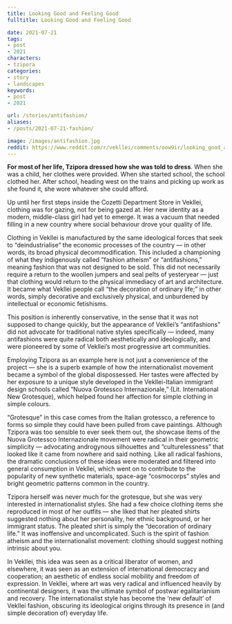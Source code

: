 ```yaml
---
title: Looking Good and Feeling Good
fulltitle: Looking Good and Feeling Good

date: 2021-07-21
tags:
- post
- 2021
characters:
- tzipora
categories:
- story
- landscapes
keywords:
- post
- 2021

url: /stories/antifashion/
aliases:
- /posts/2021-07-21-fashion/

image: /images/antifashion.jpg
reddit: https://www.reddit.com/r/vekllei/comments/oow9ir/looking_good_and_feeling_good_the_architecture_of/
---
```

**For most of her life, Tzipora dressed how she was told to dress**. When she was a child, her clothes were provided. When she started school, the school clothed her. After school, heading west on the trains and picking up work as she found it, she wore whatever she could afford.

Up until her first steps inside the Cozetti Department Store in Vekllei, clothing was for gazing, not for being gazed at. Her new identity as a modern, middle-class girl had yet to emerge. It was a vacuum that needed filling in a new country where social behaviour drove your quality of life.

Clothing in Vekllei is manufactured by the same ideological forces that seek to “deindustrialise” the economic processes of the country — in other words, its broad physical decommodification. This included a championing of what they indigenously called “fashion atheism” or “antifashions,” meaning fashion that was not designed to be sold. This did not necessarily require a return to the woollen jumpers and seal pelts of yesteryear — just that clothing would return to the physical immediacy of art and architecture. It became what Vekllei people call “the decoration of ordinary life;” in other words, simply decorative and exclusively physical, and unburdened by intellectual or economic fetishisms.

This position is inherently conservative, in the sense that it was not supposed to change quickly, but the appearance of Vekllei’s “antifashions” did not advocate for traditional native styles specifically — indeed, many antifashions were quite radical both aesthetically and ideologically, and were pioneered by some of Vekllei’s most progressive art communities.

Employing Tzipora as an example here is not just a convenience of the project — she is a superb example of how the internationalist movement became a symbol of the global dispossessed. Her tastes were affected by her exposure to a unique style developed in the Vekllei-Italian immigrant design schools called “Nuova Grotessco Internazionale,” (Lit. International New Grotesque), which helped found her affection for simple clothing in simple colours.

“Grotesque” in this case comes from the Italian grotessco, a reference to forms so simple they could have been pulled from cave paintings. Although Tzipora was too sensible to ever seek them out, the showcase items of the Nuova Grotessco Internazionale movement were radical in their geometric simplicity — advocating androgynous silhouettes and “culturelessness” that looked like it came from nowhere and said nothing. Like all radical fashions, the dramatic conclusions of these ideas were moderated and filtered into general consumption in Vekllei, which went on to contribute to the popularity of new synthetic materials, space-age “cosmocorps” styles and bright geometric patterns common in the country.

Tzipora herself was never much for the grotesque, but she was very interested in internationalist styles. She had a few choice clothing items she reproduced in most of her outfits — she liked that her pleated shirts suggested nothing about her personality, her ethnic background, or her immigrant status. The pleated shirt is simply the “decoration of ordinary life.” It was inoffensive and uncomplicated. Such is the spirit of fashion atheism and the internationalist movement: clothing should suggest nothing intrinsic about you.

In Vekllei, this idea was seen as a critical liberator of women, and elsewhere, it was seen as an extension of international democracy and cooperation; an aesthetic of endless social mobility and freedom of expression. In Vekllei, where art was very radical and influenced heavily by continental designers, it was the ultimate symbol of postwar egalitarianism and recovery. The internationalist style has become the ‘new default’ of Vekllei fashion, obscuring its ideological origins through its presence in (and simple decoration of) everyday life.
